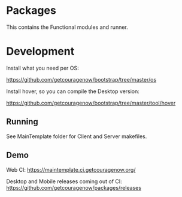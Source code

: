 # Packages

This contains the Functional modules and runner.



# Development

Install what you need per OS:

https://github.com/getcouragenow/bootstrap/tree/master/os

Install hover, so you can compile the Desktop version:

https://github.com/getcouragenow/bootstrap/tree/master/tool/hover

## Running

See MainTemplate folder for Client and Server makefiles.

## Demo


Web CI: https://maintemplate.ci.getcouragenow.org/

Desktop and Mobile releases coming out of CI: https://github.com/getcouragenow/packages/releases
